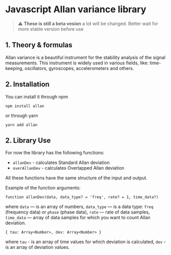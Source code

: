# Javascript Allan variance library

> :warning: **These is still a beta vesion** a lot will be changed. Better wait for more stable version before use

## 1. Theory & formulas

Allan variance is a beautiful instrument for the stability analysis of the signal measurements. This instrument is widely used in various fields, like: time-keeping, oscillators, gyroscopes, accelerometers and others.

## 2. Installation

You can install it through npm
```
npm install allan
```

or through yarn
```
yarn add allan
```

## 2. Library Use

For now the library has the following functions:
- `allanDev` - calculates Standard Allan deviation
- `overAllanDev` - calculates Overlapped Allan deviation

All these functions have the same structure of the input and output.

Example of the function arguments:
```
function allanDev(data, data_type? = 'freq', rate? = 1, time_data?)
```
where `data` — is an array of numbers, `data_type` — is a data type: `freq` (frequency data) or `phase` (phase data), `rate` — rate of data samples, `time_data` — array of data samples for which you want to count Allan deviation. 


`{ tau: Array<Number>, dev: Array<Number> }`

where `tau` - is an array of time values for which deviation is calculated, `dev` - is an array of deviation values.